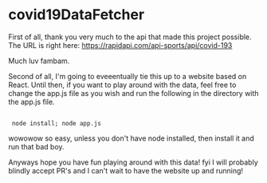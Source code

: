 # covid19DataFetcher

First of all, thank you very much to the api that made this project possible. The URL is right here: https://rapidapi.com/api-sports/api/covid-193 

Much luv fambam.

Second of all, I'm going to eveeentually tie this up to a website based on React.
Until then, if you want to play around with the data, feel free to change the app.js file as you wish and run the following in the directory with the app.js file.


<pre>
<code>
 node install; node app.js
</code></pre>


wowowow so easy, unless you don't have node installed, then install it and run that bad boy.

Anyways hope you have fun playing around with this data! fyi I will probably blindly accept PR's and I can't wait to have the website up and running!
